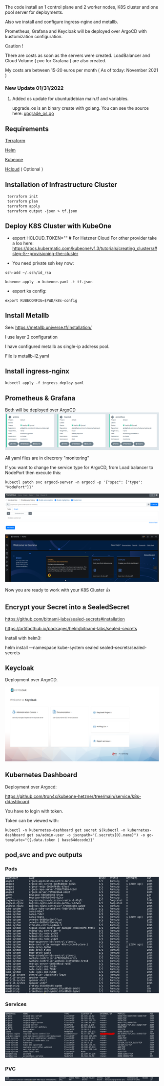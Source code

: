 The code install an 1 control plane and 2 worker nodes, K8S cluster and one pool server for deployments.

Also we install and configure ingress-nginx and metallb.

Prometheus, Grafana and Keycloak will be deployed over ArgoCD with kustomization configuration.

Caution ! 

There are costs as soon as the servers were created.
LoadBalancer and Cloud Volume ( pvc for Grafana ) are also created.

My costs are between 15-20 euros per month ( As of today: November 2021 )

### New Update 01/31/2022

1. Added os update for ubuntu/debian main.tf and variables.

   upgrade_os is an binary create with golang.
   You can see the source here: [upgrade_os.go](https://github.com/tron4x/kubeone-hetzner/blob/main/upgrade_os.go)
## Requirements

[Terraform](https://learn.hashicorp.com/tutorials/terraform/install-cli)

[Helm](https://github.com/helm/helm/releases)

[Kubeone](https://github.com/kubermatic/kubeone)

[Hcloud](https://github.com/hetznercloud/cli)  ( Optional )

## Installation of Infrastructure Cluster

```
 terraform init
 terraform plan
 terraform apply
 terraform output -json > tf.json
```

## Deploy K8S Cluster with KubeOne

- export HCLOUD_TOKEN="<toke here>"  # For Hetzner Cloud
  For other provider take a loo here: 
  https://docs.kubermatic.com/kubeone/v1.3/tutorials/creating_clusters/#step-5--provisioning-the-cluster

- You need private ssh key now:
```
ssh-add ~/.ssh/id_rsa
```
```
kubeone apply -m kubeone.yaml -t tf.json
```  

- export ks config: 
```
export KUBECONFIG=$PWD/k8s-config
```  
## Install Metallb

See: https://metallb.universe.tf/installation/

I use layer 2 configuration

I have configured metallb as single-ip address pool.

File is metallb-l2.yaml
## Install ingress-nginx 

```
kubectl apply -f ingress_deploy.yaml
```

## Prometheus & Grafana

Both will be deployed over ArgoCD
![alt text](https://github.com/tron4x/kubeone-hetzner/blob/main/jpg/Screenshot%202021-12-12%2010:40:43.png?raw=true)

All yaml files are in direcrory "monitoring"

If you want to change the service type for ArgoCD, from Load balancer to NodePort then execute this:
```
kubectl patch svc argocd-server -n argocd -p '{"spec": {"type": "NodePort"}}'
```
![alt text](https://github.com/tron4x/kubeone-hetzner/blob/main/jpg/Screenshot%202021-12-11%2000:02:34.png?raw=true)
![alt text](https://github.com/tron4x/kubeone-hetzner/blob/main/jpg/Screenshot%202021-12-11%2000:06:10.png?raw=true)
  
Now you are ready to work with your K8S Cluster :+1:
## Encrypt your Secret into a SealedSecret
  
   https://github.com/bitnami-labs/sealed-secrets#installation
  
   https://artifacthub.io/packages/helm/bitnami-labs/sealed-secrets
  
  Install with helm3:
  
  helm install --namespace kube-system sealed sealed-secrets/sealed-secrets 

## Keycloak

Deployment over ArgoCD.

![alt text](https://github.com/tron4x/kubeone-hetzner/blob/main/jpg/Screenshot%202021-12-12%2010:43:53.png?raw=true)

## Kubernetes Dashboard

Deployment over Argocd:

https://github.com/tron4x/kubeone-hetzner/tree/main/service/k8s-ddashboard

You have to login with token.

Token can be viewed with:
```
kubectl -n kubernetes-dashboard get secret $(kubectl -n kubernetes-dashboard get sa/admin-user -o jsonpath="{.secrets[0].name}") -o go-template="{{.data.token | base64decode}}"
```
## pod,svc and pvc outputs

### Pods

![alt text](https://github.com/tron4x/kubeone-hetzner/blob/main/jpg/k8s/Screenshot%202021-12-12%2010:59:56.png?raw=true)

### Services

![alt text](https://github.com/tron4x/kubeone-hetzner/blob/main/jpg/k8s/Screenshot%202021-12-12%2011:01:14.png?raw=true)

### PVC

![alt text](https://github.com/tron4x/kubeone-hetzner/blob/main/jpg/k8s/Screenshot%202021-12-12%2011:01:53.png?raw=true)